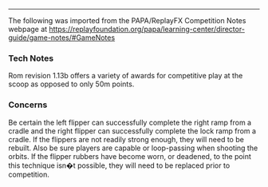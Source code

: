 ***
The following was imported from the PAPA/ReplayFX Competition Notes webpage at https://replayfoundation.org/papa/learning-center/director-guide/game-notes/#GameNotes

### Tech Notes
            
Rom revision 1.13b offers a variety of awards for competitive play at the scoop as opposed to only 50m points.

### Concerns
            
Be certain the left flipper can successfully complete the right ramp from a cradle and the right flipper can successfully complete the lock ramp from a cradle. If the flippers are not readily strong enough, they will need to be rebuilt. Also be sure players are capable or loop-passing when shooting the orbits. If the flipper rubbers have become worn, or deadened, to the point this technique isn�t possible, they will need to be replaced prior to competition.